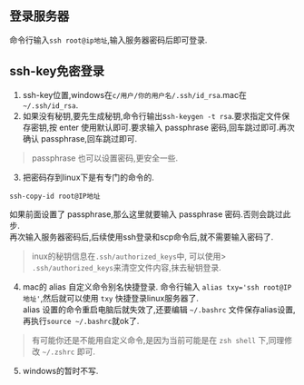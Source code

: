 ## 登录服务器
命令行输入`ssh root@ip地址`,输入服务器密码后即可登录.

## ssh-key免密登录
1. ssh-key位置,windows在`c/用户/你的用户名/.ssh/id_rsa`.mac在`~/.ssh/id_rsa`.
2. 如果没有秘钥,要先生成秘钥,命令行输出s`sh-keygen -t rsa`.要求指定文件保存密钥,按 enter 使用默认即可.要求输入 passphrase 密码,回车跳过即可.再次确认 passphrase,回车跳过即可.
>passphrase 也可以设置密码,更安全一些.
3. 把密码存到linux下是有专门的命令的.
```
ssh-copy-id root@IP地址
```
如果前面设置了 passphrase,那么这里就要输入 passphrase 密码.否则会跳过此步.  
再次输入服务器密码后,后续使用ssh登录和scp命令后,就不需要输入密码了.
>inux的秘钥信息在`.ssh/authorized_keys`中, 可以使用> `.ssh/authorized_keys`来清空文件内容,抹去秘钥登录.
4. mac的 alias 自定义命令别名快捷登录.
命令行输入 `alias txy='ssh root@IP地址'`,然后就可以使用 `txy` 快捷登录linux服务器了.  
alias 设置的命令重启电脑后就失效了,还要编辑 `~/.bashrc` 文件保存alias设置,再执行`source ~/.bashrc`就ok了.  
>有可能你还是不能用自定义命令,是因为当前可能是在 `zsh shell` 下,同理修改 `~/.zshrc` 即可.
5. windows的暂时不写.